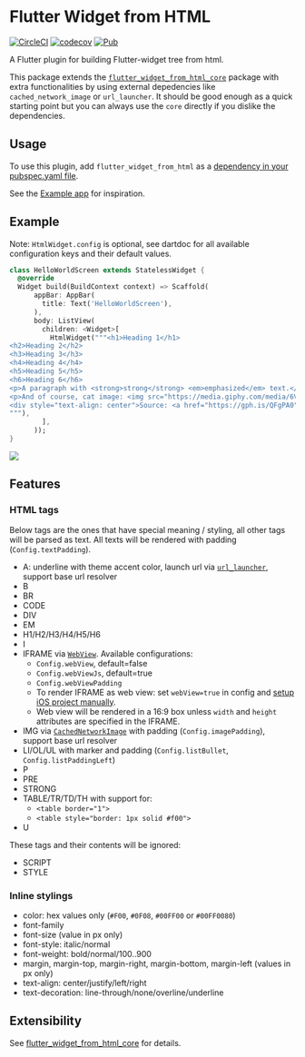 # Flutter Widget from HTML

[![CircleCI](https://circleci.com/gh/daohoangson/flutter_widget_from_html.svg?style=svg)](https://circleci.com/gh/daohoangson/flutter_widget_from_html)
[![codecov](https://codecov.io/gh/daohoangson/flutter_widget_from_html/branch/master/graph/badge.svg)](https://codecov.io/gh/daohoangson/flutter_widget_from_html)
[![Pub](https://img.shields.io/pub/v/flutter_widget_from_html.svg)](https://pub.dartlang.org/packages/flutter_widget_from_html)

A Flutter plugin for building Flutter-widget tree from html.

This package extends the [`flutter_widget_from_html_core`](https://pub.dartlang.org/packages/flutter_widget_from_html_core) package with extra functionalities by using external depedencies like `cached_network_image` or `url_launcher`. It should be good enough as a quick starting point but you can always use the `core` directly if you dislike the dependencies.

## Usage

To use this plugin, add `flutter_widget_from_html` as a [dependency in your pubspec.yaml file](https://flutter.io/using-packages/).

See the [Example app](https://github.com/daohoangson/flutter_widget_from_html/tree/master/packages/example) for inspiration.

## Example

Note: `HtmlWidget.config` is optional, see dartdoc for all available configuration keys and their default values.

```dart
class HelloWorldScreen extends StatelessWidget {
  @override
  Widget build(BuildContext context) => Scaffold(
      appBar: AppBar(
        title: Text('HelloWorldScreen'),
      ),
      body: ListView(
        children: <Widget>[
          HtmlWidget("""<h1>Heading 1</h1>
<h2>Heading 2</h2>
<h3>Heading 3</h3>
<h4>Heading 4</h4>
<h5>Heading 5</h5>
<h6>Heading 6</h6>
<p>A paragraph with <strong>strong</strong> <em>emphasized</em> text.</p>
<p>And of course, cat image: <img src="https://media.giphy.com/media/6VoDJzfRjJNbG/giphy-downsized.gif" /></p>
<div style="text-align: center">Source: <a href="https://gph.is/QFgPA0">https://gph.is/QFgPA0</a></div>
"""),
        ],
      ));
}
```

![](packages/example/screenshots/HelloWorldScreen.jpg?raw=true)

## Features

### HTML tags

Below tags are the ones that have special meaning / styling, all other tags will be parsed as text.
All texts will be rendered with padding (`Config.textPadding`).

- A: underline with theme accent color, launch url via [`url_launcher`](https://pub.dartlang.org/packages/url_launcher), support base url resolver
- B
- BR
- CODE
- DIV
- EM
- H1/H2/H3/H4/H5/H6
- I
- IFRAME via [`WebView`](https://pub.dartlang.org/packages/webview_flutter). Available configurations:
  - `Config.webView`, default=false
  - `Config.webViewJs`, default=true
  - `Config.webViewPadding`
  - To render IFRAME as web view: set `webView=true` in config and [setup iOS project manually](https://pub.dartlang.org/packages/webview_flutter#ios).
  - Web view will be rendered in a 16:9 box unless `width` and `height` attributes are specified in the IFRAME.
- IMG via [`CachedNetworkImage`](https://pub.dartlang.org/packages/cached_network_image) with padding (`Config.imagePadding`), support base url resolver
- LI/OL/UL with marker and padding (`Config.listBullet`, `Config.listPaddingLeft`)
- P
- PRE
- STRONG
- TABLE/TR/TD/TH with support for:
  - `<table border="1">`
  - `<table style="border: 1px solid #f00">`
- U

These tags and their contents will be ignored:

- SCRIPT
- STYLE

### Inline stylings

- color: hex values only (`#F00`, `#0F08`, `#00FF00` or `#00FF0080`)
- font-family
- font-size (value in px only)
- font-style: italic/normal
- font-weight: bold/normal/100..900
- margin, margin-top, margin-right, margin-bottom, margin-left (values in px only)
- text-align: center/justify/left/right
- text-decoration: line-through/none/overline/underline

## Extensibility

See [flutter_widget_from_html_core](https://pub.dartlang.org/packages/flutter_widget_from_html_core#extensibility) for details.
